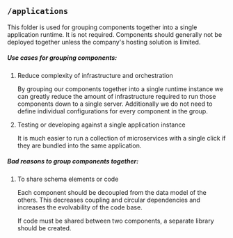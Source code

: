 ## `/applications`

This folder is used for grouping components together into a single application runtime. It is not required. Components should generally not be deployed together unless the company's hosting solution is limited.

#####  Use cases for grouping components:
1. Reduce complexity of infrastructure and orchestration

    By grouping our components together into a single runtime instance we can greatly reduce the amount of infrastructure required to run those components down to a single server. Additionally we do not need to define individual configurations for every component in the group. 

2. Testing or developing against a single application instance

    It is much easier to run a collection of microservices with a single click if they are bundled into the same application.


#####  Bad reasons to group components together:
1. To share schema elements or code

    Each component should be decoupled from the data model of the others. This decreases coupling and circular dependencies and increases the evolvability of the code base.
    
    If code must be shared between two components, a separate library should be created.
